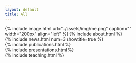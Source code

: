 ```yaml
---
layout: default
title: All
---
```


<div class="about grid-item-about" markdown="1">
{% include image.html url="../assets/img/me.png" caption="" width="200px" align="left" %}
{% include about.html %}
</div>

<div class="news grid-item-news" markdown="1">
{% include news.html num=3 showtitle=true %}
</div>

<div class="publications grid-item-publications" markdown="1">
{% include publications.html %}
</div>

<div class="presentations grid-item-presentations" markdown="1">
{% include presentations.html %}
</div>

<div class="teaching grid-item-teaching" markdown="1">
{% include teaching.html %}
</div>
